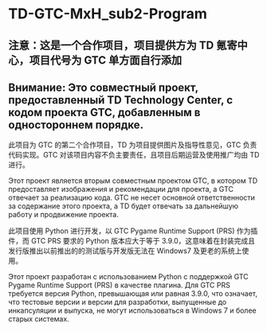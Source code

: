 # TD-GTC-MxH_sub2-Program
## 注意：这是一个合作项目，项目提供方为 TD 氪寄中心，项目代号为 GTC 单方面自行添加
## Внимание: Это совместный проект, предоставленный TD Technology Center, с кодом проекта GTC, добавленным в одностороннем порядке.
此项目为 GTC 的第二个合作项目，TD 为项目提供图片及指导性意见，GTC 负责代码实现。GTC 对该项目内容不负主要责任，且项目后期运营及使用推广均由 TD 进行。

Этот проект является вторым совместным проектом GTC, в котором TD предоставляет изображения и рекомендации для проекта, а GTC отвечает за реализацию кода. GTC не несет основной ответственности за содержание этого проекта, а TD будет отвечать за дальнейшую работу и продвижение проекта.

此项目使用 Python 进行开发，以 GTC Pygame Runtime Support (PRS) 作为插件，而 GTC PRS 要求的 Python 版本应大于等于 3.9.0，这意味着在封装完成且发行版推出以前推出的的测试版与开发版无法在 Windows7 及更老的系统上使用。

Этот проект разработан с использованием Python с поддержкой GTC Pygame Runtime Support (PRS) в качестве плагина. Для GTC PRS требуется версия Python, превышающая или равная 3.9.0, что означает, что тестовые версии и версии для разработки, выпущенные до инкапсуляции и выпуска, не могут использоваться в Windows 7 и более старых системах.
